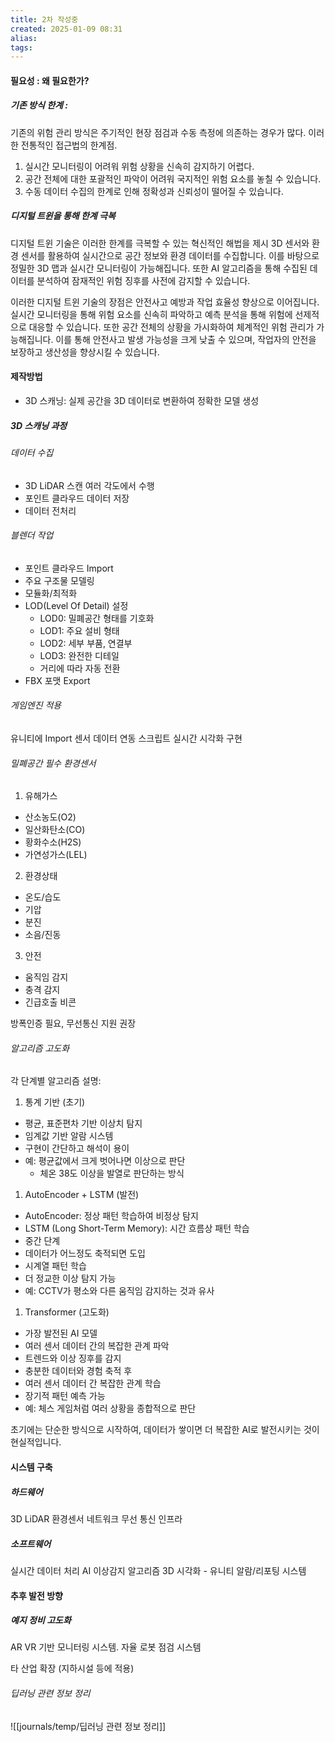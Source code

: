 ```yaml
---
title: 2차 작성중
created: 2025-01-09 08:31
alias:
tags:
---
```

#### 필요성 : 왜 필요한가?
##### 기존 방식 한계 : 
기존의 위험 관리 방식은 주기적인 현장 점검과 수동 측정에 의존하는 경우가 많다. 
이러한 전통적인 접근법의 한계점.
1. 실시간 모니터링이 어려워 위험 상황을 신속히 감지하기 어렵다.
2. 공간 전체에 대한 포괄적인 파악이 어려워 국지적인 위험 요소를 놓칠 수 있습니다. 
3. 수동 데이터 수집의 한계로 인해 정확성과 신뢰성이 떨어질 수 있습니다.
##### 디지털 트윈을 통해 한계 극복
디지털 트윈 기술은 이러한 한계를 극복할 수 있는 혁신적인 해법을 제시
3D 센서와 환경 센서를 활용하여 실시간으로 공간 정보와 환경 데이터를 수집합니다. 
이를 바탕으로 정밀한 3D 맵과 실시간 모니터링이 가능해집니다. 
또한 AI 알고리즘을 통해 수집된 데이터를 분석하여 잠재적인 위험 징후를 사전에 감지할 수 있습니다.

이러한 디지털 트윈 기술의 장점은 안전사고 예방과 작업 효율성 향상으로 이어집니다. 
실시간 모니터링을 통해 위험 요소를 신속히 파악하고
예측 분석을 통해 위험에 선제적으로 대응할 수 있습니다. 
또한 공간 전체의 상황을 가시화하여 체계적인 위험 관리가 가능해집니다. 이를 통해 안전사고 발생 가능성을 크게 낮출 수 있으며, 작업자의 안전을 보장하고 생산성을 향상시킬 수 있습니다.

#### 제작방법
- 3D 스캐닝: 실제 공간을 3D 데이터로 변환하여 정확한 모델 생성
##### 3D 스캐닝 과정
###### 데이터 수집
- 3D LiDAR 스캔 여러 각도에서 수행
- 포인트 클라우드 데이터 저장
- 데이터 전처리
###### 블렌더 작업
- 포인트 클라우드 Import
- 주요 구조물 모델링
- 모듈화/최적화
- LOD(Level Of Detail) 설정
	- LOD0: 밀폐공간 형태를 기호화
	- LOD1: 주요 설비 형태
	- LOD2: 세부 부품, 연결부
	- LOD3: 완전한 디테일
	- 거리에 따라 자동 전환
- FBX 포맷 Export

###### 게임엔진 적용
유니티에 Import
센서 데이터 연동 스크립트
실시간 시각화 구현

###### 밀폐공간 필수 환경센서
1. 유해가스
- 산소농도(O2)
- 일산화탄소(CO)
- 황화수소(H2S)
- 가연성가스(LEL)

2. 환경상태
- 온도/습도
- 기압
- 분진
- 소음/진동

3. 안전
- 움직임 감지
- 충격 감지
- 긴급호출 비콘

방폭인증 필요, 무선통신 지원 권장

###### 알고리즘 고도화
각 단계별 알고리즘 설명:

1. 통계 기반 (초기)
- 평균, 표준편차 기반 이상치 탐지
- 임계값 기반 알람 시스템
- 구현이 간단하고 해석이 용이
- 예: 평균값에서 크게 벗어나면 이상으로 판단
	- 체온 38도 이상을 발열로 판단하는 방식

1. AutoEncoder + LSTM (발전)
- AutoEncoder: 정상 패턴 학습하여 비정상 탐지
- LSTM (Long Short-Term Memory): 시간 흐름상 패턴 학습
- 중간 단계
- 데이터가 어느정도 축적되면 도입
- 시계열 패턴 학습
- 더 정교한 이상 탐지 가능
- 예: CCTV가 평소와 다른 움직임 감지하는 것과 유사

1. Transformer (고도화)
- 가장 발전된 AI 모델
- 여러 센서 데이터 간의 복잡한 관계 파악
- 트렌드와 이상 징후를 감지
- 충분한 데이터와 경험 축적 후
- 여러 센서 데이터 간 복잡한 관계 학습
- 장기적 패턴 예측 가능
- 예: 체스 게임처럼 여러 상황을 종합적으로 판단

초기에는 단순한 방식으로 시작하여, 데이터가 쌓이면 더 복잡한 AI로 발전시키는 것이 현실적입니다.

#### 시스템 구축
##### 하드웨어
3D LiDAR
환경센서 네트워크
무선 통신 인프라

##### 소프트웨어
실시간 데이터 처리
AI 이상감지 알고리즘
3D 시각화 - 유니티
알람/리포팅 시스템

#### 추후 발전 방향
##### 예지 정비 고도화

AR VR 기반 모니터링 시스템.
자율 로봇 점검 시스템

타 산업 확장 (지하시설 등에 적용)



###### 딥러닝 관련 정보 정리
![[journals/temp/딥러닝 관련 정보 정리]]

